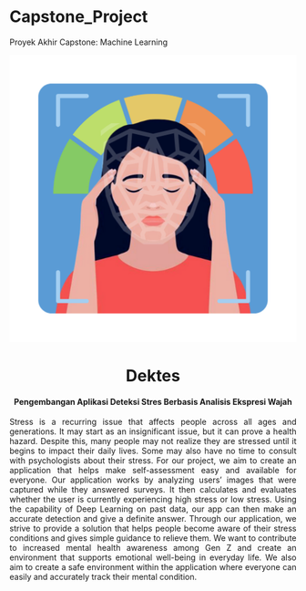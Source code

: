 # Capstone_Project
Proyek Akhir Capstone: Machine Learning

<p align="center"><a><img src="app/src/main/res/drawable/logo.png" width="600"></a></p> 
<h1 align="center"><b>Dektes</b></h1>

<h4 align="center">Pengembangan Aplikasi Deteksi Stres Berbasis Analisis Ekspresi Wajah</h4>

<p align="justify">Stress is a recurring issue that affects people across all ages and generations. It may start as an insignificant issue, but it can prove a health hazard. Despite this, many people may not realize they are stressed until it begins to impact their daily lives. Some may also have no time to consult with psychologists about their stress. For our project, we aim to create an application that helps make self-assessment easy and available for everyone. Our application works by analyzing users’ images that were captured while they answered surveys. It then calculates and evaluates whether the user is currently experiencing high stress or low stress. Using the capability of Deep Learning on past data, our app can then make an accurate detection and give a definite answer. Through our application, we strive to provide a solution that helps people become aware of their stress conditions and gives simple guidance to relieve them. We want to contribute to increased mental health awareness among Gen Z and create an environment that supports emotional well-being in everyday life. We also aim to create a safe environment within the application where everyone can easily and accurately track their mental condition.</p>
